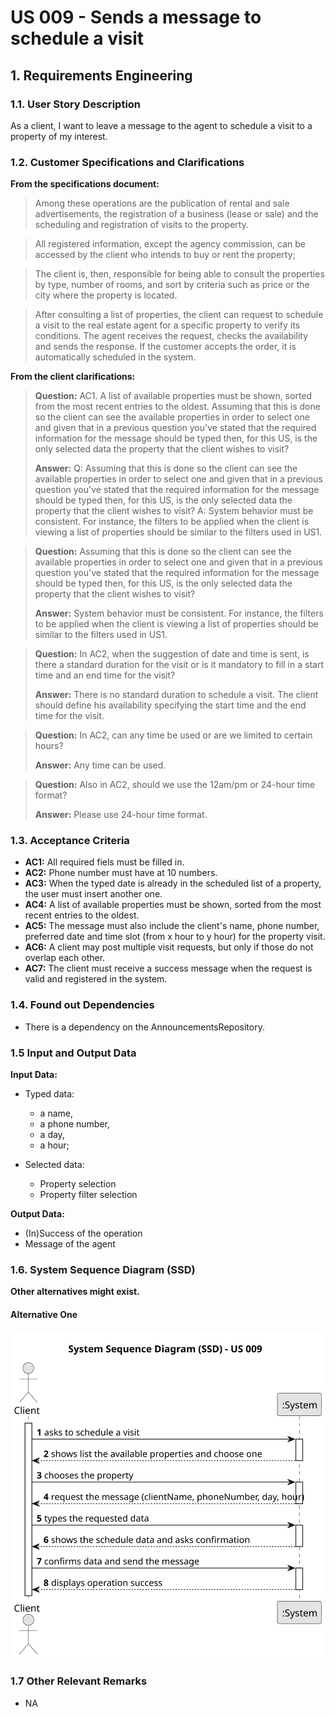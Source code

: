 # US 009 - Sends a message to schedule a visit 

## 1. Requirements Engineering


### 1.1. User Story Description


As a client, I want to leave a message to the agent to schedule a visit to a
property of my interest.


### 1.2. Customer Specifications and Clarifications 


**From the specifications document:**

>	Among these operations are the publication of rental
and sale advertisements, the registration of a business (lease or sale) and the scheduling and
registration of visits to the property.


>	All registered information, except the agency commission, can be accessed by the client who intends to
buy or rent the property; 

>	 The client is, then, responsible for being able to consult the properties by
type, number of rooms, and sort by criteria such as price or the city where the property is located.

>	After consulting a list of properties, the client can request to schedule a visit to the real estate agent
for a specific property to verify its conditions. The agent receives the request, checks the
availability and sends the response. If the customer accepts the order, it is automatically scheduled
in the system.

**From the client clarifications:**

> **Question:** AC1. A list of available properties must be shown, sorted from the most recent entries to the oldest. Assuming that this is done so the client can see the available properties in order to select one and given that in a previous question you've stated that the required information for the message should be typed then, for this US, is the only selected data the property that the client wishes to visit?
>  
> **Answer:** Q: Assuming that this is done so the client can see the available properties in order to select one and given that in a previous question you've stated that the required information for the message should be typed then, for this US, is the only selected data the property that the client wishes to visit?
A: System behavior must be consistent. For instance, the filters to be applied when the client is viewing a list of properties should be similar to the filters used in US1.


> **Question:** Assuming that this is done so the client can see the available properties in order to select one and given that in a previous question you've stated that the required information for the message should be typed then, for this US, is the only selected data the property that the client wishes to visit?
>  
> **Answer:** System behavior must be consistent. For instance, the filters to be applied when the client is viewing a list of properties should be similar to the filters used in US1.

>  **Question:**  In AC2, when the suggestion of date and time is sent, is there a standard duration for the visit or is it mandatory to fill in a start time and an end time for the visit?
>
> **Answer:** There is no standard duration to schedule a visit. The client should define his availability specifying the start time and the end time for the visit.

>  **Question:**   In AC2, can any time be used or are we limited to certain hours?
>
> **Answer:** Any time can be used.

>  **Question:** Also in AC2, should we use the 12am/pm or 24-hour time format?
>
> **Answer:** Please use 24-hour time format.



### 1.3. Acceptance Criteria


* **AC1:** All required fiels must be filled in.
* **AC2:** Phone number must have at 10 numbers.
* **AC3:** When the typed date is already in the scheduled list of a property, the user must insert another one.
* **AC4:** A list of available properties must be shown, sorted from the most recent
  entries to the oldest. 
* **AC5:** The message must also include the client's name, phone number,
	preferred date and time slot (from x hour to y hour) for the property visit.
* **AC6:** A client may post multiple visit requests, but only if those do not overlap
  each other.
* **AC7:** The client must receive a success message when the request is valid and
  registered in the system.

### 1.4. Found out Dependencies


* There is a dependency on the AnnouncementsRepository.


### 1.5 Input and Output Data


**Input Data:**

* Typed data:
	* a name, 
	* a phone number, 
	* a day,
	* a hour;
  
	
* Selected data:
	* Property selection
    * Property filter selection


**Output Data:**

* (In)Success of the operation
* Message of the agent

### 1.6. System Sequence Diagram (SSD)

**Other alternatives might exist.**

#### Alternative One

![SSD_009-System_Sequence_Diagram__SSD____US_009.svg](svg%2FSSD_009-System_Sequence_Diagram__SSD____US_009.svg)
### 1.7 Other Relevant Remarks

* NA